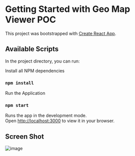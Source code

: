 # Getting Started with Geo Map Viewer POC 

This project was bootstrapped with [Create React App](https://github.com/facebook/create-react-app).

## Available Scripts

In the project directory, you can run:

Install all NPM dependencies 
### `npm install`

Run the Application 
### `npm start`

Runs the app in the development mode.\
Open [http://localhost:3000](http://localhost:3000) to view it in your browser.

## Screen Shot

![image](https://github.com/kishorranga/geo-map-viewer/assets/10218523/c396cc4f-6420-4fde-b6e0-54077b0844ce)
